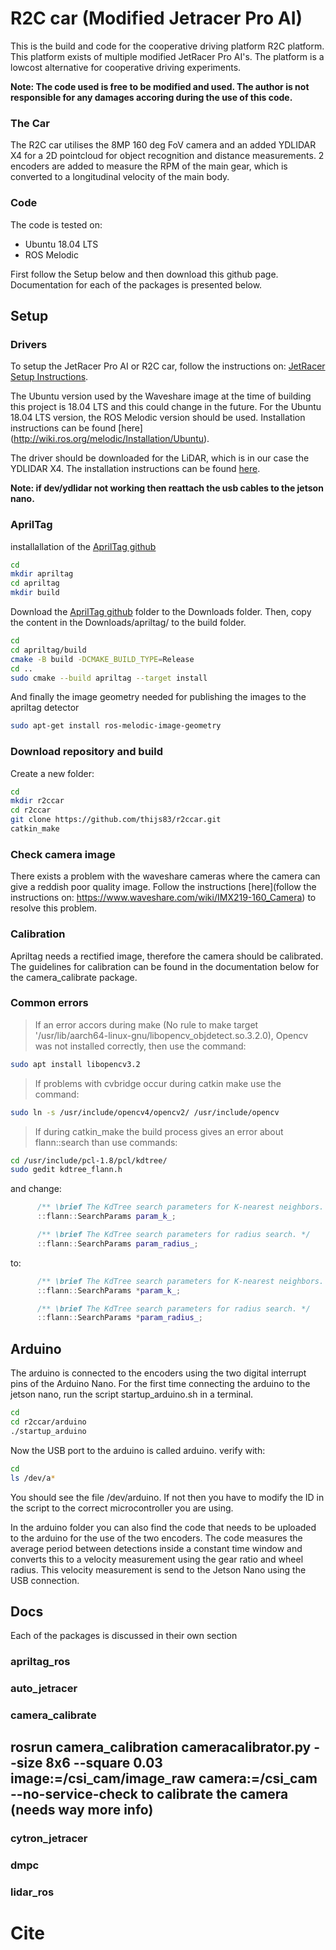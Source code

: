 # R2C car (Modified Jetracer Pro AI)

This is the build and code for the cooperative driving platform R2C platform. This platform exists of multiple modified JetRacer Pro AI's. The platform is a lowcost alternative for cooperative driving experiments.




**Note: The code used is free to be modified and used. The author is not responsible for any damages accoring during the use of this code.**


### The Car

The R2C car utilises the 8MP 160 deg FoV camera and an added YDLIDAR X4 for a 2D pointcloud for object recognition and distance measurements. 2 encoders are added to measure the RPM of the main gear, which is converted to a longitudinal velocity of the main body. 


### Code

The code is tested on:
* Ubuntu 18.04 LTS
* ROS Melodic

First follow the Setup below and then download this github page. Documentation for each of the packages is presented below.

## Setup

### Drivers
To setup the JetRacer Pro AI or R2C car, follow the instructions on: [JetRacer Setup Instructions](https://www.waveshare.com/wiki/JetRacer_AI_Kit).

The Ubuntu version used by the Waveshare image at the time of building this project is 18.04 LTS and this could change in the future. For the Ubuntu 18.04 LTS version, the ROS Melodic version should be used. Installation instructions can be found [here] (http://wiki.ros.org/melodic/Installation/Ubuntu).

The driver should be downloaded for the LiDAR, which is in our case the YDLIDAR X4. The installation instructions can be found [here](https://github.com/YDLIDAR/YDLidar-SDK).

**Note: if dev/ydlidar not working then reattach the usb cables to the jetson nano.**


### AprilTag


installallation of the [AprilTag github](https://github.com/AprilRobotics/apriltag)

```bash
cd
mkdir apriltag
cd apriltag
mkdir build
```

Download the [AprilTag github](https://github.com/AprilRobotics/apriltag) folder to the Downloads folder. Then, copy the content in the Downloads/apriltag/ to the build folder.

```bash
cd
cd apriltag/build
cmake -B build -DCMAKE_BUILD_TYPE=Release
cd ..
sudo cmake --build apriltag --target install
```

And finally the image geometry needed for publishing the images to the apriltag detector

```bash
sudo apt-get install ros-melodic-image-geometry
```

### Download repository and build

Create a new folder:
```bash
cd
mkdir r2ccar
cd r2ccar
git clone https://github.com/thijs83/r2ccar.git
catkin_make
```


### Check camera image

There exists a problem with the waveshare cameras where the camera can give a reddish poor quality image. Follow the instructions [here](follow the instructions on: https://www.waveshare.com/wiki/IMX219-160_Camera) to resolve this problem. 

### Calibration

Apriltag needs a rectified image, therefore the camera should be calibrated. The guidelines for calibration can be found in the documentation below for the camera_calibrate package.


### Common errors

> If an error accors during make (No rule to make target '/usr/lib/aarch64-linux-gnu/libopencv_objdetect.so.3.2.0), Opencv was not installed correctly, then use the command:
```bash
sudo apt install libopencv3.2
```

> If problems with cvbridge occur during catkin make use the command:
```bash
sudo ln -s /usr/include/opencv4/opencv2/ /usr/include/opencv
```

> If during catkin_make the build process gives an error about flann::search than use commands:
```bash
cd /usr/include/pcl-1.8/pcl/kdtree/
sudo gedit kdtree_flann.h
```

and change:
```cpp
      /** \brief The KdTree search parameters for K-nearest neighbors. */
      ::flann::SearchParams param_k_;

      /** \brief The KdTree search parameters for radius search. */
      ::flann::SearchParams param_radius_;
```
to:
```cpp
      /** \brief The KdTree search parameters for K-nearest neighbors. */
      ::flann::SearchParams *param_k_;

      /** \brief The KdTree search parameters for radius search. */
      ::flann::SearchParams *param_radius_;
```

## Arduino

The arduino is connected to the encoders using the two digital interrupt pins of the Arduino Nano. For the first time connecting the arduino to the jetson nano, run the script startup_arduino.sh in a terminal.
```bash
cd
cd r2ccar/arduino
./startup_arduino
```

Now the USB port to the arduino is called arduino. verify with:
```bash
cd
ls /dev/a*
```
You should see the file /dev/arduino. If not then you have to modify the ID in the script to the correct microcontroller you are using. 

In the arduino folder you can also find the code that needs to be uploaded to the arduino for the use of the two encoders. The code measures the average period between detections inside a constant time window and converts this to a velocity measurement using the gear ratio and wheel radius. This velocity measurement is send to the Jetson Nano using the USB connection.




## Docs

Each of the packages is discussed in their own section

### apriltag_ros


### auto_jetracer


### camera_calibrate



rosrun camera_calibration cameracalibrator.py --size 8x6 --square 0.03 image:=/csi_cam/image_raw camera:=/csi_cam --no-service-check
to calibrate the camera
(needs way more info)
--

### cytron_jetracer


### dmpc



### lidar_ros



# Cite
